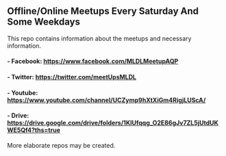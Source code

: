 ## Offline/Online Meetups Every Saturday And Some Weekdays

This repo contains information about the meetups and necessary information.

#### - Facebook: https://www.facebook.com/MLDLMeetupAQP
#### - Twitter: https://twitter.com/meetUpsMLDL
#### - Youtube: https://www.youtube.com/channel/UCZymp9hXtXiGm4RigjLUScA/
#### - Drive: https://drive.google.com/drive/folders/1KlUfqqg_O2E86gJv7ZL5jUtdUKWE5Qf4?ths=true

More elaborate repos may be created.
